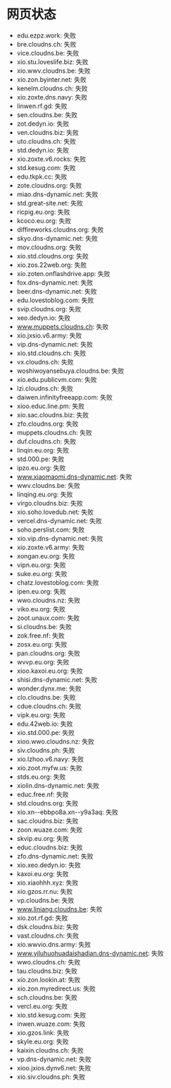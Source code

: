 # 网页状态
- edu.ezpz.work: 失败
- bre.cloudns.ch: 失败
- vice.cloudns.be: 失败
- xio.stu.loveslife.biz: 失败
- xio.wwv.cloudns.be: 失败
- xio.zon.byinter.net: 失败
- kenelm.cloudns.ch: 失败
- xio.zoxte.dns.navy: 失败
- linwen.rf.gd: 失败
- sen.cloudns.be: 失败
- zot.dedyn.io: 失败
- ven.cloudns.biz: 失败
- uto.cloudns.ch: 失败
- std.dedyn.io: 失败
- xio.zoxte.v6.rocks: 失败
- std.kesug.com: 失败
- edu.tkpk.cc: 失败
- zote.cloudns.org: 失败
- miao.dns-dynamic.net: 失败
- std.great-site.net: 失败
- ricpig.eu.org: 失败
- kcoco.eu.org: 失败
- diffireworks.cloudns.org: 失败
- skyo.dns-dynamic.net: 失败
- mov.cloudns.org: 失败
- xio.std.cloudns.org: 失败
- xio.zos.22web.org: 失败
- xio.zoten.onflashdrive.app: 失败
- fox.dns-dynamic.net: 失败
- beer.dns-dynamic.net: 失败
- edu.lovestoblog.com: 失败
- svip.cloudns.org: 失败
- xeo.dedyn.io: 失败
- www.muppets.cloudns.ch: 失败
- xio.jxsio.v6.army: 失败
- vip.dns-dynamic.net: 失败
- xio.std.cloudns.ch: 失败
- vx.cloudns.ch: 失败
- woshiwoyansebuya.cloudns.be: 失败
- xio.edu.publicvm.com: 失败
- lzi.cloudns.ch: 失败
- daiwen.infinityfreeapp.com: 失败
- xioo.educ.line.pm: 失败
- xio.sac.cloudns.biz: 失败
- zfo.cloudns.org: 失败
- muppets.cloudns.ch: 失败
- duf.cloudns.ch: 失败
- linqin.eu.org: 失败
- std.000.pe: 失败
- ipzo.eu.org: 失败
- www.xiaomaomi.dns-dynamic.net: 失败
- wwv.cloudns.be: 失败
- linqing.eu.org: 失败
- virgo.cloudns.biz: 失败
- xio.soho.lovedub.net: 失败
- vercel.dns-dynamic.net: 失败
- soho.perslist.com: 失败
- xio.vip.dns-dynamic.net: 失败
- xio.zoxte.v6.army: 失败
- xongan.eu.org: 失败
- vipn.eu.org: 失败
- suke.eu.org: 失败
- chatz.lovestoblog.com: 失败
- ipen.eu.org: 失败
- wwo.cloudns.nz: 失败
- viko.eu.org: 失败
- zoot.unaux.com: 失败
- si.cloudns.be: 失败
- zok.free.nf: 失败
- zosx.eu.org: 失败
- pan.cloudns.org: 失败
- wvvp.eu.org: 失败
- xioo.kaxoi.eu.org: 失败
- shisi.dns-dynamic.net: 失败
- wonder.dynx.me: 失败
- clo.cloudns.be: 失败
- cdue.cloudns.ch: 失败
- vipk.eu.org: 失败
- edu.42web.io: 失败
- xio.std.000.pe: 失败
- xioo.wwo.cloudns.nz: 失败
- siv.cloudns.ph: 失败
- xio.lzhoo.v6.navy: 失败
- xio.zoot.myfw.us: 失败
- stds.eu.org: 失败
- xiolin.dns-dynamic.net: 失败
- educ.free.nf: 失败
- std.cloudns.org: 失败
- xio.xn--ebbpo8a.xn--y9a3aq: 失败
- sac.cloudns.biz: 失败
- zoon.wuaze.com: 失败
- skvip.eu.org: 失败
- educ.cloudns.biz: 失败
- zfo.dns-dynamic.net: 失败
- xio.xeo.dedyn.io: 失败
- kaxoi.eu.org: 失败
- xio.xiaohhh.xyz: 失败
- xio.gzos.rr.nu: 失败
- vp.cloudns.be: 失败
- www.liniang.cloudns.be: 失败
- xio.zot.rf.gd: 失败
- dsk.cloudns.biz: 失败
- vast.cloudns.ch: 失败
- xio.wwvio.dns.army: 失败
- www.yiluhuohuadaishadian.dns-dynamic.net: 失败
- wwo.cloudns.ch: 失败
- tau.cloudns.biz: 失败
- xio.zon.lookin.at: 失败
- xio.zon.myredirect.us: 失败
- sch.cloudns.be: 失败
- vercl.eu.org: 失败
- xio.std.kesug.com: 失败
- inwen.wuaze.com: 失败
- xio.gzos.link: 失败
- skyle.eu.org: 失败
- kaixin.cloudns.ch: 失败
- vp.dns-dynamic.net: 失败
- xioo.jxios.dynv6.net: 失败
- xio.siv.cloudns.ph: 失败
